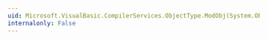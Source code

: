 ```yaml
---
uid: Microsoft.VisualBasic.CompilerServices.ObjectType.ModObj(System.Object,System.Object)
internalonly: False
---
```

